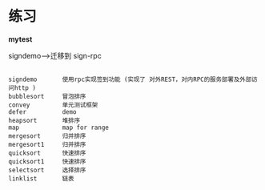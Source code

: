 # 练习

**mytest**

signdemo-->迁移到 sign-rpc 

```text

signdemo       使用rpc实现签到功能 (实现了 对外REST，对内RPC的服务部署及外部访问http )
bubblesort     冒泡排序
convey         单元测试框架
defer          demo   
heapsort       堆排序
map            map for range
mergesort      归并排序
mergesort1     归并排序
quicksort      快速排序
quicksort1     快速排序
selectsort     选择排序
linklist       链表

```
